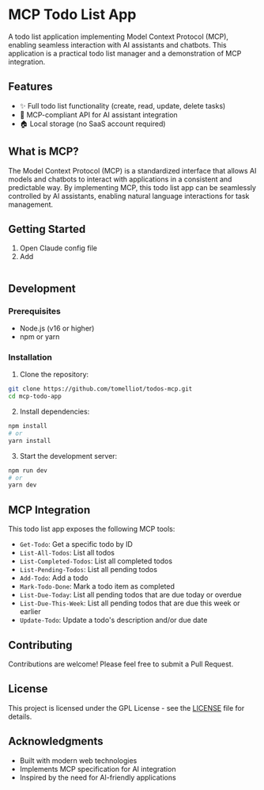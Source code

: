 # MCP Todo List App

A todo list application implementing Model Context Protocol (MCP), enabling seamless interaction with AI assistants and chatbots. This application is a practical todo list manager and a demonstration of MCP integration.

## Features

- ✨ Full todo list functionality (create, read, update, delete tasks)
- 🤖 MCP-compliant API for AI assistant integration
- 🏠 Local storage (no SaaS account required)

## What is MCP?

The Model Context Protocol (MCP) is a standardized interface that allows AI models and chatbots to interact with applications in a consistent and predictable way. By implementing MCP, this todo list app can be seamlessly controlled by AI assistants, enabling natural language interactions for task management.

## Getting Started

1. Open Claude config file
2. Add

```json

```

## Development

### Prerequisites

- Node.js (v16 or higher)
- npm or yarn

### Installation

1. Clone the repository:

```bash
git clone https://github.com/tomelliot/todos-mcp.git
cd mcp-todo-app
```

2. Install dependencies:

```bash
npm install
# or
yarn install
```

3. Start the development server:

```bash
npm run dev
# or
yarn dev
```

## MCP Integration

This todo list app exposes the following MCP tools:

- `Get-Todo`: Get a specific todo by ID
- `List-All-Todos`: List all todos
- `List-Completed-Todos`: List all completed todos
- `List-Pending-Todos`: List all pending todos
- `Add-Todo`: Add a todo
- `Mark-Todo-Done`: Mark a todo item as completed
- `List-Due-Today`: List all pending todos that are due today or overdue
- `List-Due-This-Week`: List all pending todos that are due this week or earlier
- `Update-Todo`: Update a todo's description and/or due date

## Contributing

Contributions are welcome! Please feel free to submit a Pull Request.

## License

This project is licensed under the GPL License - see the [LICENSE](LICENSE) file for details.

## Acknowledgments

- Built with modern web technologies
- Implements MCP specification for AI integration
- Inspired by the need for AI-friendly applications
